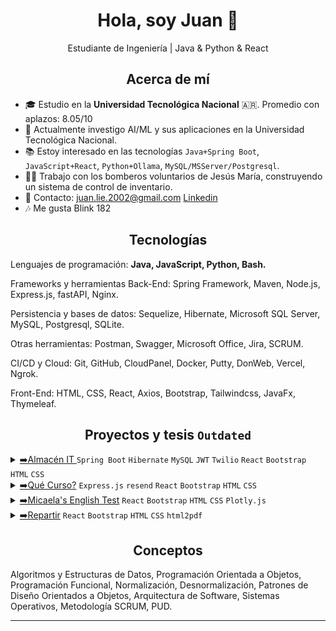 <h1 align="center">Hola, soy Juan 👋</h1>
<p align="center">Estudiante de Ingeniería | Java & Python & React</p>
<h2 align="center">Acerca de mí</h2>
<ul>
  <li>🎓 Estudio en la <b>Universidad Tecnológica Nacional</b> 🇦🇷. Promedio con aplazos: 8.05/10</li>
  <li>🤖 Actualmente investigo AI/ML y sus aplicaciones en la Universidad Tecnológica Nacional.</li>
  <li>📚 Estoy interesado en las tecnologías <code>Java+Spring Boot</code>, <code>JavaScript+React</code>, <code>Python+Ollama</code>, <code>MySQL/MSServer/Postgresql</code>.</li>
  <li>👨‍🚒 Trabajo con los bomberos voluntarios de Jesús María, construyendo un sistema de control de inventario. </li>
  <li>📧 Contacto: <a href="mailto:juan.lie.2002@gmail.com">juan.lie.2002@gmail.com</a> <a href="https://www.linkedin.com/in/juanestebanliendo/">Linkedin</a> </li>
  <li>🎶 Me gusta Blink 182</li>
</ul>
<h2 align="center">Tecnologías</h2>

Lenguajes de programación: <b> Java, JavaScript, Python, Bash.</b>

Frameworks y herramientas Back-End: Spring Framework, Maven, Node.js, Express.js, fastAPI, Nginx.

Persistencia y bases de datos:  Sequelize, Hibernate, Microsoft SQL Server, MySQL, Postgresql, SQLite.

Otras herramientas: Postman, Swagger, Microsoft Office, Jira, SCRUM.

CI/CD y Cloud: Git, GitHub, CloudPanel, Docker, Putty, DonWeb, Vercel, Ngrok.

Front-End: HTML, CSS, React, Axios, Bootstrap, Tailwindcss, JavaFx, Thymeleaf.

<h2 align="center">Proyectos y tesis <code>Outdated</code></h2>
<details>
  <summary>
    <u>➡️Almacén IT </u> <code>Spring Boot</code> <code>Hibernate</code> <code>MySQL</code> <code>JWT</code> <code>Twilio</code> <code>React</code> <code>Bootstrap</code> <code>HTML</code> <code>CSS</code>
  </summary>
  <p>
    <p>
      <b>Almacén IT</b> Es un sistema de gestión de inventario para el <b>Área de Infraestructura de la Caja de Jubilaciones, Pensiones y Retiros de Córdoba</b>.
    </p>
    <p>
      Implementa: Seguridad JWT, rutas protegidas, notificaciones por WhatsApp y gmail, CRUD y transacciones, almacenamiento de imágenes, .
    </p>
    <p>
      La documentación incluye: Estudio inicial, Seguimiento de proyecto, Plan de proyecto, Definición de producto, Manual de usuario. Solicitar por mail.
    </p>
    <a href="https://github.com/juan-lien-do/back-seminario">Repo-BackEnd</a>  
    <a href="https://github.com/juan-lien-do/front-seminario">Repo-FrontEnd</a>
  </p>
</details>
<details>
  <summary>
    <u>➡️Qué Curso?</u> <code>Express.js</code> <code>resend</code> <code>React</code> <code>Bootstrap</code> <code>HTML</code> <code>CSS</code>
  </summary>
  <p>
    <p>
      <b>Qué Curso?</b> es una app web que ayuda a los estudiantes de la <b>Universidad Tecnológica Nacional</b> a simular el sistema de correlativas
      de la carrera y buscar resúmenes para las materias.
    </p>
    <p>
      La página es utilizada por varios alumnos de la UTN en época de inscripciones.
    </p>
    <a href="https://que-curso-juanliendo-brunovir.vercel.app/">Despliegue</a>
  </p>
</details>
<details>
  <summary>
    <u>➡️Micaela's English Test</u> <code>React</code> <code>Bootstrap</code> <code>HTML</code> <code>CSS</code> <code>Plotly.js</code>
  </summary>
  <p>
    <p>
      <b>Micaela's English Test</b> es una página que muestra un sistema de Quiz, cargado con preguntas de inglés orientadas al nivel primario.</i>
    </p>
  </p>
  <a href="https://micaelas-english-test.vercel.app/">Despliegue</a>
</details>
<details>
  <summary>
    <u>➡️Repartir</u> <code>React</code> <code>Bootstrap</code> <code>HTML</code> <code>CSS</code> <code>html2pdf</code>
  </summary>
  <p>
    <p>
      Proyecto que permite a los usuarios repartir los gastos de una salida con amigos y descargar una factura.
    </p>
  </p>
  <a href="https://juan-lien-do.github.io/repartir/">Despliegue</a>
</details>
<h2 align="center">Conceptos</h2>
<p>Algoritmos y Estructuras de Datos, Programación Orientada a Objetos, Programación Funcional, Normalización, Desnormalización, Patrones de Diseño Orientados a Objetos, Arquitectura de Software, Sistemas Operativos, Metodología SCRUM, PUD.</p>

<hr/>

